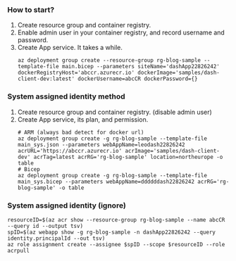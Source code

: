 ### How to start?
1. Create resource group and container registry.
2. Enable admin user in your container registry, and record username and password.
3. Create App service. It takes a while.
    ```
    az deployment group create --resource-group rg-blog-sample --template-file main.bicep --parameters siteName='dashApp22826242' dockerRegistryHost='abccr.azurecr.io' dockerImage='samples/dash-client-dev:latest' dockerUsername=abcCR dockerPassword={}
    ```

### System assigned identity method
1. Create resource group and container registry.  (disable admin user)
2. Create App service, its plan, and permission.
    ```
    # ARM (always bad detect for docker url)
    az deployment group create -g rg-blog-sample --template-file main_sys.json --parameters webAppName=leodash22826242 acrURL='https://abccr.azurecr.io' acrImage='samples/dash-client-dev' acrTag=latest acrRG='rg-blog-sample' location=northeurope -o table
    # Bicep
    az deployment group create -g rg-blog-sample --template-file main_sys.bicep --parameters webAppName=ddddddash22826242 acrRG='rg-blog-sample' -o table
    ```

### System assigned identity (ignore)
```
resourceID=$(az acr show --resource-group rg-blog-sample --name abcCR --query id --output tsv)
spID=$(az webapp show -g rg-blog-sample -n dashApp22826242 --query identity.principalId --out tsv)
az role assignment create --assignee $spID --scope $resourceID --role acrpull
```
